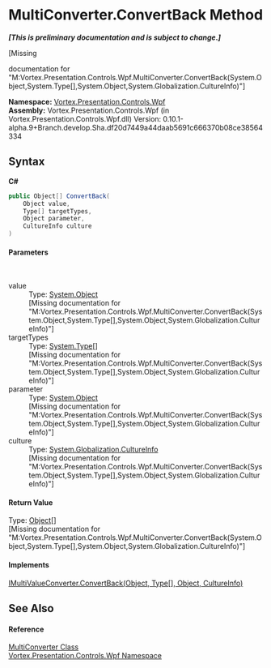 # MultiConverter.ConvertBack Method 
 _**\[This is preliminary documentation and is subject to change.\]**_

\[Missing <summary> documentation for "M:Vortex.Presentation.Controls.Wpf.MultiConverter.ConvertBack(System.Object,System.Type[],System.Object,System.Globalization.CultureInfo)"\]

**Namespace:**&nbsp;<a href="N_Vortex_Presentation_Controls_Wpf.md">Vortex.Presentation.Controls.Wpf</a><br />**Assembly:**&nbsp;Vortex.Presentation.Controls.Wpf (in Vortex.Presentation.Controls.Wpf.dll) Version: 0.10.1-alpha.9+Branch.develop.Sha.df20d7449a44daab5691c666370b08ce38564334

## Syntax

**C#**<br />
``` C#
public Object[] ConvertBack(
	Object value,
	Type[] targetTypes,
	Object parameter,
	CultureInfo culture
)
```


#### Parameters
&nbsp;<dl><dt>value</dt><dd>Type: <a href="https://docs.microsoft.com/dotnet/api/system.object" target="_blank">System.Object</a><br />\[Missing <param name="value"/> documentation for "M:Vortex.Presentation.Controls.Wpf.MultiConverter.ConvertBack(System.Object,System.Type[],System.Object,System.Globalization.CultureInfo)"\]</dd><dt>targetTypes</dt><dd>Type: <a href="https://docs.microsoft.com/dotnet/api/system.type" target="_blank">System.Type</a>[]<br />\[Missing <param name="targetTypes"/> documentation for "M:Vortex.Presentation.Controls.Wpf.MultiConverter.ConvertBack(System.Object,System.Type[],System.Object,System.Globalization.CultureInfo)"\]</dd><dt>parameter</dt><dd>Type: <a href="https://docs.microsoft.com/dotnet/api/system.object" target="_blank">System.Object</a><br />\[Missing <param name="parameter"/> documentation for "M:Vortex.Presentation.Controls.Wpf.MultiConverter.ConvertBack(System.Object,System.Type[],System.Object,System.Globalization.CultureInfo)"\]</dd><dt>culture</dt><dd>Type: <a href="https://docs.microsoft.com/dotnet/api/system.globalization.cultureinfo" target="_blank">System.Globalization.CultureInfo</a><br />\[Missing <param name="culture"/> documentation for "M:Vortex.Presentation.Controls.Wpf.MultiConverter.ConvertBack(System.Object,System.Type[],System.Object,System.Globalization.CultureInfo)"\]</dd></dl>

#### Return Value
Type: <a href="https://docs.microsoft.com/dotnet/api/system.object" target="_blank">Object</a>[]<br />\[Missing <returns> documentation for "M:Vortex.Presentation.Controls.Wpf.MultiConverter.ConvertBack(System.Object,System.Type[],System.Object,System.Globalization.CultureInfo)"\]

#### Implements
<a href="https://docs.microsoft.com/dotnet/api/system.windows.data.imultivalueconverter.convertback#System_Windows_Data_IMultiValueConverter_ConvertBack_System_Object_System_Type___System_Object_System_Globalization_CultureInfo_" target="_blank">IMultiValueConverter.ConvertBack(Object, Type[], Object, CultureInfo)</a><br />

## See Also


#### Reference
<a href="T_Vortex_Presentation_Controls_Wpf_MultiConverter.md">MultiConverter Class</a><br /><a href="N_Vortex_Presentation_Controls_Wpf.md">Vortex.Presentation.Controls.Wpf Namespace</a><br />